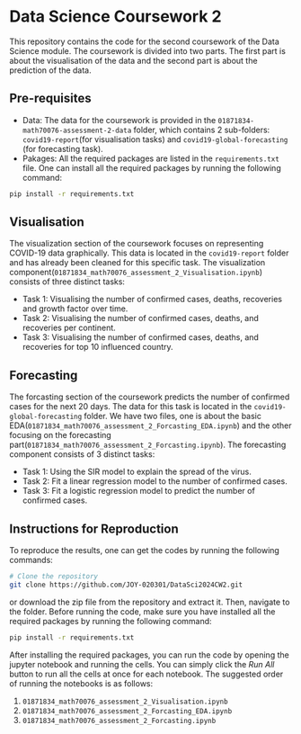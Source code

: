 # Data Science Coursework 2

This repository contains the code for the second coursework of the Data Science module. The coursework is divided into two parts. The first part is about the visualisation of the data and the second part is about the prediction of the data.

## Pre-requisites
- Data: The data for the coursework is provided in the `01871834-math70076-assessment-2-data` folder, which contains 2 sub-folders: `covid19-report`(for visualisation tasks) and `covid19-global-forecasting` (for forecasting task).
- Pakages: All the required packages are listed in the `requirements.txt` file. One can install all the required packages by running the following command:
```bash
pip install -r requirements.txt
```

## Visualisation
The visualization section of the coursework focuses on representing COVID-19 data graphically. This data is located in the `covid19-report` folder and has already been cleaned for this specific task. The visualization component(`01871834_math70076_assessment_2_Visualisation.ipynb`) consists of three distinct tasks:
- Task 1: Visualising the number of confirmed cases, deaths, recoveries and growth factor over time.
- Task 2: Visualising the number of confirmed cases, deaths, and recoveries per continent.
- Task 3: Visualising the number of confirmed cases, deaths, and recoveries for top 10 influenced country.

## Forecasting
The forcasting section of the coursework predicts the number of confirmed cases for the next 20 days. The data for this task is located in the `covid19-global-forecasting` folder. We have two files, one is about the basic EDA(`01871834_math70076_assessment_2_Forcasting_EDA.ipynb`) and the other focusing on the forecasting part(`01871834_math70076_assessment_2_Forcasting.ipynb`). The forecasting component consists of 3 distinct tasks:
- Task 1: Using the SIR model to explain the spread of the virus.
- Task 2: Fit a linear regression model to the number of confirmed cases.
- Task 3: Fit a logistic regression model to predict the number of confirmed cases.


## Instructions for Reproduction
To reproduce the results, one can get the codes by running the following commands:
```bash
# Clone the repository
git clone https://github.com/JOY-020301/DataSci2024CW2.git
```

or download the zip file from the repository and extract it. Then, navigate to the folder. Before running the code, make sure you have installed all the required packages by running the following command:
```bash
pip install -r requirements.txt
```

After installing the required packages, you can run the code by opening the jupyter notebook and running the cells. You can simply click the *Run All* button to run all the cells at once for each notebook. The suggested order of running the notebooks is as follows:

1. `01871834_math70076_assessment_2_Visualisation.ipynb`
2. `01871834_math70076_assessment_2_Forcasting_EDA.ipynb`
3. `01871834_math70076_assessment_2_Forcasting.ipynb`
